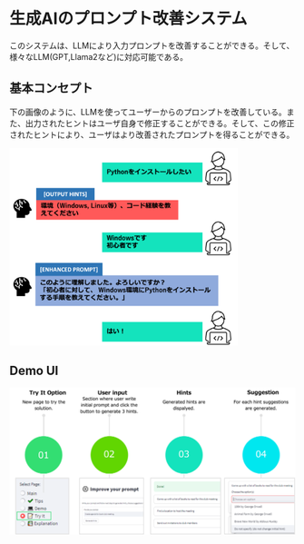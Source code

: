 # 生成AIのプロンプト改善システム

このシステムは、LLMにより入力プロンプトを改善することができる。そして、様々なLLM(GPT,Llama2など)に対応可能である。

## 基本コンセプト

下の画像のように、LLMを使ってユーザーからのプロンプトを改善している。また、出力されたヒントはユーザ自身で修正することができる。そして、この修正されたヒントにより、ユーザはより改善されたプロンプトを得ることができる。

<img title="" src="pic1jp.png" alt="" width="402" data-align="center">

## Demo UI

![](DemoUI.png)

